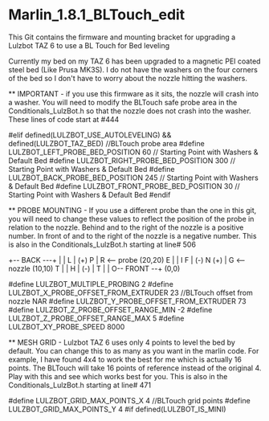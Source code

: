 # Marlin_1.8.1_BLTouch_edit
This Git contains the firmware and mounting bracket for upgrading a Lulzbot TAZ 6 to use a BL Touch for Bed leveling

Currently my bed on my TAZ 6 has been upgraded to a magnetic PEI coated steel bed (Like Prusa MK3S).  I do not have the washers on the four corners of the bed so I don't have to worry about the nozzle hitting the washers.  

** IMPORTANT - if you use this firmware as it sits, the nozzle will crash into a washer.  You will need to modify the BLTouch safe probe area in the Conditionals_LulzBot.h so that the nozzle does not crash into the washer.  These lines of code start at #444

#elif defined(LULZBOT_USE_AUTOLEVELING) && defined(LULZBOT_TAZ_BED)   //BLTouch probe area
    #define LULZBOT_LEFT_PROBE_BED_POSITION       60 // Starting Point with Washers & Default Bed
    #define LULZBOT_RIGHT_PROBE_BED_POSITION     300 // Starting Point with Washers & Default Bed
    #define LULZBOT_BACK_PROBE_BED_POSITION      245 // Starting Point with Washers & Default Bed
    #define LULZBOT_FRONT_PROBE_BED_POSITION      30 // Starting Point with Washers & Default Bed
#endif

** PROBE MOUNTING - If you use a different probe than the one in this git, you will need to change these values to reflect the position of the probe in relation to the nozzle.  Behind and to the right of the nozzle is a positive number.  In front of and to the right of the nozzle is a negative number.  This is also in the Conditionals_LulzBot.h starting at line# 506

   +-- BACK ---+
   |           |
 L |    (+) P  | R <-- probe (20,20)
 E |           | I
 F | (-) N (+) | G <-- nozzle (10,10)
 T |           | H
   |    (-)    | T
   |           |
   O-- FRONT --+
 (0,0)

#define LULZBOT_MULTIPLE_PROBING              2
#define LULZBOT_X_PROBE_OFFSET_FROM_EXTRUDER  23    //BLTouch offset from nozzle NAR
#define LULZBOT_Y_PROBE_OFFSET_FROM_EXTRUDER  73
#define LULZBOT_Z_PROBE_OFFSET_RANGE_MIN      -2
#define LULZBOT_Z_PROBE_OFFSET_RANGE_MAX      5
#define LULZBOT_XY_PROBE_SPEED                8000

** MESH GRID - Lulzbot TAZ 6 uses only 4 points to level the bed by default.  You can change this to as many as you want in the marlin code.  For example, I have found 4x4 to work the best for me which is actually 16 points.  The BLTouch will take 16 points of reference instead of the original 4.  Play with this and see which works best for you.  This is also in the Conditionals_LulzBot.h starting at line# 471

  #define LULZBOT_GRID_MAX_POINTS_X            4    //BLTouch grid points
  #define LULZBOT_GRID_MAX_POINTS_Y            4
  #if defined(LULZBOT_IS_MINI)
